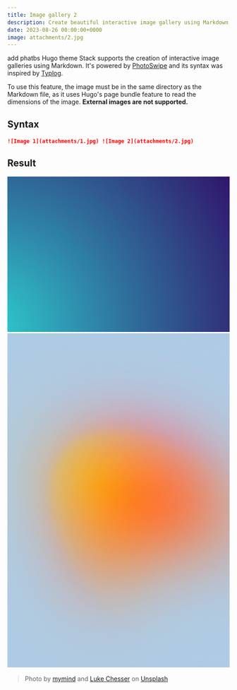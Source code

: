 ```yaml
---
title: Image gallery 2
description: Create beautiful interactive image gallery using Markdown
date: 2023-08-26 00:00:00+0000
image: attachments/2.jpg
---
```

add  phatbs
Hugo theme Stack supports the creation of interactive image galleries using Markdown. It's powered by [PhotoSwipe](https://photoswipe.com/) and its syntax was inspired by [Typlog](https://typlog.com/).

To use this feature, the image must be in the same directory as the Markdown file, as it uses Hugo's page bundle feature to read the dimensions of the image. **External images are not supported.**

## Syntax

```markdown
![Image 1](attachments/1.jpg) ![Image 2](attachments/2.jpg)
```

## Result

![Image 1](attachments/1.jpg) ![Image 2](attachments/2.jpg)


> Photo by [mymind](https://unsplash.com/@mymind) and [Luke Chesser](https://unsplash.com/@lukechesser) on [Unsplash](https://unsplash.com/)